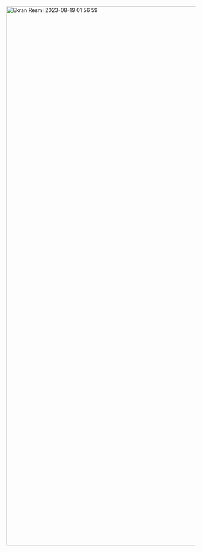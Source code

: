 <img width="1437" alt="Ekran Resmi 2023-08-19 01 56 59" src="https://github.com/AltasAhsen/Patika_BS_HW_2/assets/95769993/aacf3e39-de7b-40fd-8d8f-cf322dec02c9">
